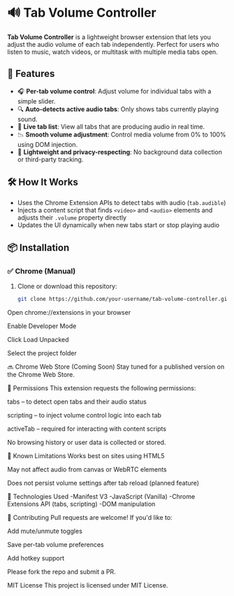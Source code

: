 # 🔊 Tab Volume Controller

**Tab Volume Controller** is a lightweight browser extension that lets you adjust the audio volume of each tab independently. Perfect for users who listen to music, watch videos, or multitask with multiple media tabs open.

## 🚀 Features

- 🎧 **Per-tab volume control**: Adjust volume for individual tabs with a simple slider.
- 🔍 **Auto-detects active audio tabs**: Only shows tabs currently playing sound.
- 🧭 **Live tab list**: View all tabs that are producing audio in real time.
- 📉 **Smooth volume adjustment**: Control media volume from 0% to 100% using DOM injection.
- 🧠 **Lightweight and privacy-respecting**: No background data collection or third-party tracking.


## 🛠️ How It Works

- Uses the Chrome Extension APIs to detect tabs with audio (`tab.audible`)
- Injects a content script that finds `<video>` and `<audio>` elements and adjusts their `.volume` property directly
- Updates the UI dynamically when new tabs start or stop playing audio

## 📦 Installation

### ✅ Chrome (Manual)

1. Clone or download this repository:
   ```bash
   git clone https://github.com/your-username/tab-volume-controller.git
Open chrome://extensions in your browser

Enable Developer Mode

Click Load Unpacked

Select the project folder

🔜 Chrome Web Store (Coming Soon)
Stay tuned for a published version on the Chrome Web Store.

🧩 Permissions
This extension requests the following permissions:

tabs – to detect open tabs and their audio status

scripting – to inject volume control logic into each tab

activeTab – required for interacting with content scripts

No browsing history or user data is collected or stored.

🧪 Known Limitations
Works best on sites using HTML5 <audio> or <video> tags (YouTube, Twitch, etc.)

May not affect audio from canvas or WebRTC elements

Does not persist volume settings after tab reload (planned feature)

🧰 Technologies Used
-Manifest V3
-JavaScript (Vanilla)
-Chrome Extensions API (tabs, scripting)
-DOM manipulation

🤝 Contributing
Pull requests are welcome! If you'd like to:

Add mute/unmute toggles

Save per-tab volume preferences

Add hotkey support

Please fork the repo and submit a PR.

MIT License
This project is licensed under MIT License. 
